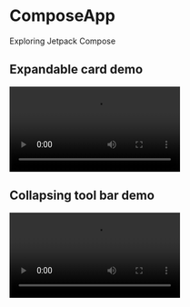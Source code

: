 # ComposeApp
Exploring Jetpack Compose

## Expandable card demo
![Expandable card demo](demo/ExpandableCard.webm)

## Collapsing tool bar demo
![Collapsing tool bar demo](demo/CollapsingToolBar.webm)
